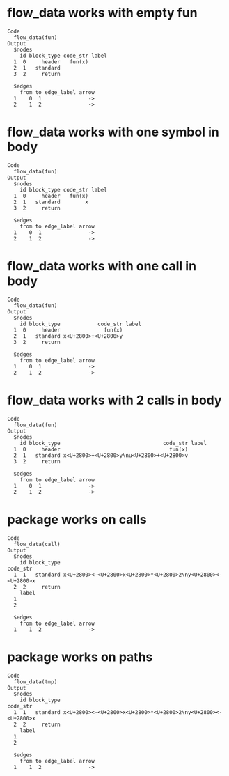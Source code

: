 # flow_data works with empty fun

    Code
      flow_data(fun)
    Output
      $nodes
        id block_type code_str label
      1  0     header   fun(x)      
      2  1   standard               
      3  2     return               
      
      $edges
        from to edge_label arrow
      1    0  1               ->
      2    1  2               ->
      

# flow_data works with one symbol in body

    Code
      flow_data(fun)
    Output
      $nodes
        id block_type code_str label
      1  0     header   fun(x)      
      2  1   standard        x      
      3  2     return               
      
      $edges
        from to edge_label arrow
      1    0  1               ->
      2    1  2               ->
      

# flow_data works with one call in body

    Code
      flow_data(fun)
    Output
      $nodes
        id block_type            code_str label
      1  0     header              fun(x)      
      2  1   standard x<U+2800>+<U+2800>y      
      3  2     return                          
      
      $edges
        from to edge_label arrow
      1    0  1               ->
      2    1  2               ->
      

# flow_data works with 2 calls in body

    Code
      flow_data(fun)
    Output
      $nodes
        id block_type                                 code_str label
      1  0     header                                   fun(x)      
      2  1   standard x<U+2800>+<U+2800>y\nu<U+2800>+<U+2800>v      
      3  2     return                                               
      
      $edges
        from to edge_label arrow
      1    0  1               ->
      2    1  2               ->
      

# package works on calls

    Code
      flow_data(call)
    Output
      $nodes
        id block_type                                                     code_str
      1  1   standard x<U+2800><-<U+2800>x<U+2800>*<U+2800>2\ny<U+2800><-<U+2800>x
      2  2     return                                                             
        label
      1      
      2      
      
      $edges
        from to edge_label arrow
      1    1  2               ->
      

# package works on paths

    Code
      flow_data(tmp)
    Output
      $nodes
        id block_type                                                     code_str
      1  1   standard x<U+2800><-<U+2800>x<U+2800>*<U+2800>2\ny<U+2800><-<U+2800>x
      2  2     return                                                             
        label
      1      
      2      
      
      $edges
        from to edge_label arrow
      1    1  2               ->
      

